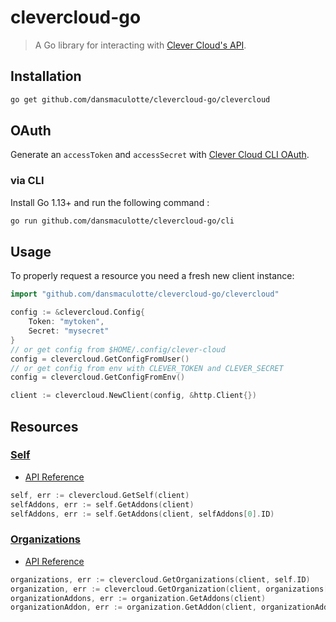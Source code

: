 # clevercloud-go

> A Go library for interacting with [Clever Cloud's API](https://www.clever-cloud.com/doc/clever-cloud-apis/cc-api/).

## Installation

```bash
go get github.com/dansmaculotte/clevercloud-go/clevercloud
```

## OAuth

Generate an `accessToken` and `accessSecret` with [Clever Cloud CLI OAuth](https://console.clever-cloud.com/cli-oauth).

### via CLI

Install Go 1.13+ and run the following command :

```bash
go run github.com/dansmaculotte/clevercloud-go/cli
```

## Usage

To properly request a resource you need a fresh new client instance:

```go
import "github.com/dansmaculotte/clevercloud-go/clevercloud"

config := &clevercloud.Config{
    Token: "mytoken",
    Secret: "mysecret"
}
// or get config from $HOME/.config/clever-cloud
config = clevercloud.GetConfigFromUser()
// or get config from env with CLEVER_TOKEN and CLEVER_SECRET
config = clevercloud.GetConfigFromEnv()

client := clevercloud.NewClient(config, &http.Client{})
```

## Resources

### [Self](./clevercloud/self.go)

- [API Reference](https://www.clever-cloud.com/doc/api/#!/self)

```go
self, err := clevercloud.GetSelf(client)
selfAddons, err := self.GetAddons(client)
selfAddons, err := self.GetAddons(client, selfAddons[0].ID)
```

### [Organizations](./clevercloud/organization.go)

- [API Reference](https://www.clever-cloud.com/doc/api/#!/organisations)

```go
organizations, err := clevercloud.GetOrganizations(client, self.ID)
organization, err := clevercloud.GetOrganization(client, organizations[0].ID)
organizationAddons, err := organization.GetAddons(client)
organizationAddon, err := organization.GetAddon(client, organizationAddons[0].ID)
```